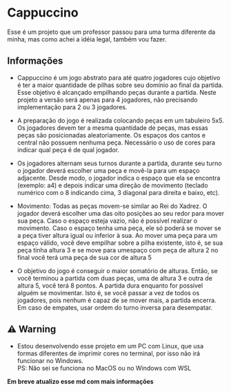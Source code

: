 Cappuccino
====================
Esse é um projeto que um professor passou para uma turma diferente da minha, mas como achei a idéia legal, também vou fazer.

Informações
--------------------
* Cappuccino é um jogo abstrato para até quatro jogadores cujo objetivo é ter a maior
quantidade de pilhas sobre seu domínio ao final da partida. Esse objetivo é alcançado
empilhando peças durante a partida. Neste projeto a versão será apenas para 4 jogadores, não
precisando implementação para 2 ou 3 jogadores.

* A preparação do jogo é realizada colocando peças em um tabuleiro 5x5. Os jogadores
devem ter a mesma quantidade de peças, mas essas peças são posicionadas aleatoriamente.
Os espaços dos cantos e central não possuem nenhuma peça. Necessário o uso de cores para
indicar qual peça é de qual jogador.

* Os jogadores alternam seus turnos durante a partida, durante seu turno o jogador
deverá escolher uma peça e movê-la para um espaço adjacente. Desde modo, o jogador indica
o espaço que ela se encontra (exemplo: a4) e depois indicar uma direção de movimento
(teclado numérico com o 8 indicando cima, 3 diagonal para direita e baixo, etc).

* Movimento: Todas as peças movem-se similar ao Rei do Xadrez. O jogador deverá
escolher uma das oito posições ao seu redor para mover sua peça. Caso o espaço esteja vazio,
não é possível realizar o movimento. Caso o espaço tenha uma peça, ele só poderá se mover
se a peça tiver altura igual ou inferior à sua. Ao mover uma peça para um espaço válido, você
deve empilhar sobre a pilha existente, isto é, se sua peça tinha altura 3 e se move para umespaço com peça de altura 2 no final você terá uma peça de sua cor de altura 5

* O objetivo do jogo é conseguir o maior somatório de alturas. Então, se você terminou
a partida com duas peças, uma de altura 3 e outra de altura 5, você terá 8 pontos. A partida
dura enquanto for possível alguém se movimentar. Isto é, se você passar a vez de todos os
jogadores, pois nenhum é capaz de se mover mais, a partida encerra. Em caso de empates,
usar ordem do turno inversa para desempatar.

⚠️ Warning
--------------------
* Estou desenvolvendo esse projeto em um PC com Linux, que usa formas diferentes de imprimir cores no terminal, por isso não irá funcionar no Windows. <br>
PS: Não sei se funciona no MacOS ou no Windows com WSL

**Em breve atualizo esse md com mais informações**